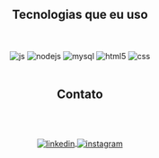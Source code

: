 <div align="center">

## Tecnologias que eu uso
<br>
<br>
<div style="display: inline_block">
  
  <img align="center" alt="js" src="https://img.shields.io/badge/JavaScript-F7DF1E?style=for-the-badge&logo=javascript&logoColor=black" />
  <img align="center" alt="nodejs" src="https://img.shields.io/badge/Node.js-43853D?style=for-the-badge&logo=node.js&logoColor=white" />
  <img align="center" alt="mysql" src="https://img.shields.io/badge/MySQL-00000F?style=for-the-badge&logo=mysql&logoColor=red"/>
  <img align="center" alt="html5" src="https://img.shields.io/badge/HTML5-E34F26?style=for-the-badge&logo=html5&logoColor=white" />
  <img align="center" alt="css" src="https://img.shields.io/badge/CSS3-1572B6?style=for-the-badge&logo=css3&logoColor=white" />
  
</div><br/>

## Contato
<br>
<br>

<p>
<a href="https://www.linkedin.com/in/herico-lima-de-campos" target="_blank">
  <img align="center" src="https://img.shields.io/badge/-Herico Campos-05122A?style=flat&logo=linkedin" alt="linkedin"/>
</a>
<a href="https://www.instagram.com/herico_campos/" target="_blank">
 <img align="center" src="https://img.shields.io/badge/-Herico Campos-05122A?style=flat&logo=instagram" alt="instagram"/>
</a>
</p>

</div>
